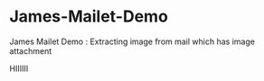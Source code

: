 James-Mailet-Demo
=================

James Mailet Demo : Extracting image from mail which has image attachment


HIIIIII
